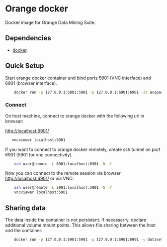 # Orange docker

Docker image for Orange Data Mining Suite.

## Dependencies ##

- [docker](https://docs.docker.com/engine/installation/linux/docker-ce/ubuntu/#install-docker-ce).


## Quick Setup ##

Start orange docker container and bind ports 5901 (VNC interface) and 6901 (browser interface).

```sh
    docker run -p 127.0.0.1:5901:5901 -p 127.0.0.1:6901:6901 -it acopar/orange-docker
```

### Connect ###

On host machine, connect to orange docker with the following url in browser:

[http://localhost:6901/](http://localhost:6901/)

```sh
   vncviewer localhost:5901
```

If you want to connect to orange docker remotely, create ssh tunnel on port 6901 (5901 for vnc connectivity).

```sh
    ssh user@remote -L 6901:localhost:6901 -N -f
```

Now you can connect to the remote session via browser [http://localhost:6901/](http://localhost:6901/) or via VNC:

```sh
    ssh user@remote -L 5901:localhost:5901 -N -f
    vncviewer localhost:5901
```

## Sharing data ##

The data inside the container is not persistent. If necessarry, declare additional volume mount points. This allows file sharing between the host and the container.

```sh
    docker run -p 127.0.0.1:5901:5901 -p 127.0.0.1:6901:6901 -v datasets:/home/orange/datasets -it acopar/orange-docker
```
